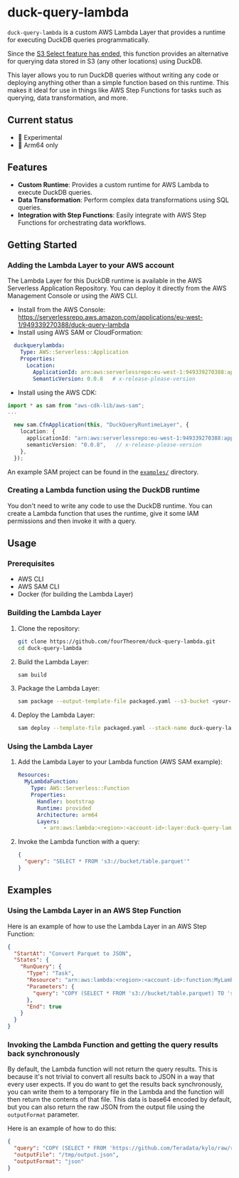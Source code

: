 # duck-query-lambda

`duck-query-lambda` is a custom AWS Lambda Layer that provides a runtime for executing DuckDB queries programmatically.

Since the [S3 Select feature has ended](https://aws.amazon.com/blogs/storage/how-to-optimize-querying-your-data-in-amazon-s3/), this function
provides an alternative for querying data stored in S3 (any other locations) using DuckDB.

This layer allows you to run DuckDB queries without writing any code or deploying anything other than a simple function based on this runtime. This makes it ideal for use in things like AWS Step Functions for tasks such as querying, data transformation, and more.

## Current status
- 🧪 Experimental
- 📱 Arm64 only

## Features

- **Custom Runtime**: Provides a custom runtime for AWS Lambda to execute DuckDB queries.
- **Data Transformation**: Perform complex data transformations using SQL queries.
- **Integration with Step Functions**: Easily integrate with AWS Step Functions for orchestrating data workflows.

## Getting Started

### Adding the Lambda Layer to your AWS account

The Lambda Layer for this DuckDB runtime is available in the AWS Serverless Application Repository. You can deploy it directly from the AWS Management Console or using the AWS CLI.

- Install from the AWS Console: https://serverlessrepo.aws.amazon.com/applications/eu-west-1/949339270388/duck-query-lambda
- Install using AWS SAM or CloudFormation:
```yaml
  duckquerylambda:
    Type: AWS::Serverless::Application
    Properties:
      Location:
        ApplicationId: arn:aws:serverlessrepo:eu-west-1:949339270388:applications/duck-query-lambda
        SemanticVersion: 0.0.8   # x-release-please-version
```  

- Install using the AWS CDK:
```typescript
import * as sam from "aws-cdk-lib/aws-sam";
...

  new sam.CfnApplication(this, "DuckQueryRuntimeLayer", {
    location: {
      applicationId: "arn:aws:serverlessrepo:eu-west-1:949339270388:applications/duck-query-lambda",
      semanticVersion: "0.0.8",   // x-release-please-version
    },
  });
```

An example SAM project can be found in the [`examples/`](./examples/) directory.

### Creating a Lambda function using the DuckDB runtime

You don't need to write any code to use the DuckDB runtime. You can create a Lambda function that uses the runtime, give it some IAM permissions and then invoke it with a query.


## Usage

### Prerequisites

- AWS CLI
- AWS SAM CLI
- Docker (for building the Lambda Layer)

### Building the Lambda Layer

1. Clone the repository:
    ```sh
    git clone https://github.com/fourTheorem/duck-query-lambda.git
    cd duck-query-lambda
    ```

2. Build the Lambda Layer:
    ```sh
    sam build
    ```

3. Package the Lambda Layer:
    ```sh
    sam package --output-template-file packaged.yaml --s3-bucket <your-s3-bucket>
    ```

4. Deploy the Lambda Layer:
    ```sh
    sam deploy --template-file packaged.yaml --stack-name duck-query-lambda --capabilities CAPABILITY_IAM
    ```

### Using the Lambda Layer

1. Add the Lambda Layer to your Lambda function (AWS SAM example):
    ```yaml
    Resources:
      MyLambdaFunction:
        Type: AWS::Serverless::Function
        Properties:
          Handler: bootstrap
          Runtime: provided
          Architecture: arm64
          Layers:
            - arn:aws:lambda:<region>:<account-id>:layer:duck-query-lambda:<version>
    ```

2. Invoke the Lambda function with a query:
    ```json
    {
      "query": "SELECT * FROM 's3://bucket/table.parquet'"
    }
    ```

## Examples

### Using the Lambda Layer in an AWS Step Function
Here is an example of how to use the Lambda Layer in an AWS Step Function:

```json
{
  "StartAt": "Convert Parquet to JSON",
  "States": {
    "RunQuery": {
      "Type": "Task",
      "Resource": "arn:aws:lambda:<region>:<account-id>:function:MyLambdaFunction",
      "Parameters": {
        "query": "COPY (SELECT * FROM 's3://bucket/table.parquet) TO 's3://bucket/output/result.json' (ARRAY)'",
      },
      "End": true
    }
  }
}
```

### Invoking the Lambda Function and getting the query results back synchronously

By default, the Lambda function will not return the query results. This is because it's not trivial to convert all results back to JSON in a way that every user expects. If you do want to get the results back synchronously, you can write them to a temporary file in the Lambda and the function will then return the contents of that file. This data is base64 encoded by default, but you can also return the raw JSON from the output file using the `outputFormat` parameter.

Here is an example of how to do this:

```json
{
  "query": "COPY (SELECT * FROM 'https://github.com/Teradata/kylo/raw/refs/heads/master/samples/sample-data/parquet/userdata1.parquet' LIMIT 10) TO '/tmp/output.json'",
  "outputFile": "/tmp/output.json",
  "outputFormat": "json"
}
```
